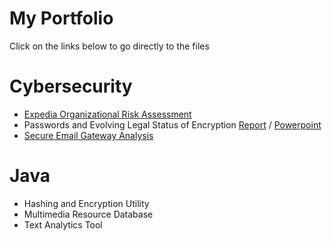 # My Portfolio
Click on the links below to go directly to the files
# Cybersecurity
- [Expedia Organizational Risk Assessment](https://github.com/EKGA/Cybersecurity/blob/main/Writing/Organizational%20Risk%20Measurement%20Analysis.pdf)
- Passwords and Evolving Legal Status of Encryption [Report](https://github.com/EKGA/Cybersecurity/blob/main/Writing/Evolving%20Legal%20Status%20of%20Encryption.pdf) / [Powerpoint](https://github.com/EKGA/Cybersecurity/blob/main/Writing/Legal%20Status%20of%20Encryption%20Powerpoint.pdf)
- [Secure Email Gateway Analysis](https://github.com/EKGA/Cybersecurity/blob/main/Writing/Secure%20Email%20Gateway%20Analysis.pdf)
# Java
- Hashing and Encryption Utility
- Multimedia Resource Database
- Text Analytics Tool

